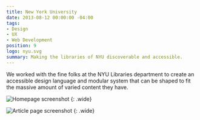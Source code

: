 ```yaml
---
title: New York University
date: 2013-08-12 00:00:00 -04:00
tags:
- Design
- UX
- Web Development
position: 9
logo: nyu.svg
summary: Making the libraries of NYU discoverable and accessible.
---
```


We worked with the fine folks at the NYU Libraries department to create an accessible design language and modular system that can be shaped to fit the massive amount of varied content they have.

![Homepage screenshot](/uploads/nyu-home.jpg)
{: .wide}

![Article page screenshot](/uploads/nyu-animation.gif)
{: .wide}